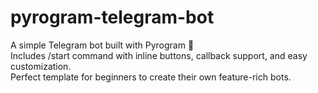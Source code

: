 # pyrogram-telegram-bot
A simple Telegram bot built with Pyrogram 🚀  
Includes /start command with inline buttons, callback support, and easy customization.  
Perfect template for beginners to create their own feature-rich bots.  
